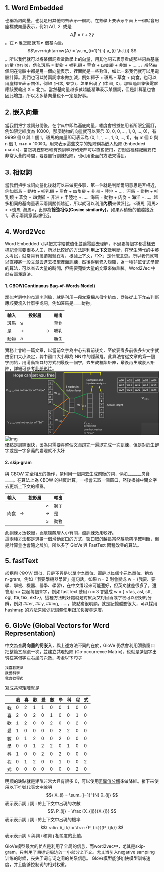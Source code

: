 ## 1. Word Embedded
也稱為詞向量，也就是用其他詞去表示一個詞。在數學上要表示平面上一個點會用座標或向量表示，例如 A(1, 2) 或是 $$\overrightarrow{A} = \hat{x} + 2\hat{y}$$。在 n 維空間就有 n 個基向量， $$\overrightarrow{A} = \sum_{i=1}^{n} a_{i} \hat{i} $$ 。所以我們就可以將某個詞看做數學上的向量，用其他詞去表示看成那些詞為基底向量 (basis)，例如斑馬 = 動物 + 哺乳類 + 草食 + 四隻腳 + 非洲 + ......，當然每個詞在電腦中都是用一個向量表示，裡面就是一些數值，如此一來我們就可以用電腦計算。我們也可以將兩詞拿來做加減，例如獅子 = 斑馬 - 草食 + 肉食，也可以用座標來表示關係，例如 (日本, 東京)，如果出現了 (中國, X)，那經過訓練後電腦應該要輸出 X = 北京。當然基向量越多就越能精準表示某個詞，但是計算量也會因此增加，所以太多基向量也不一定是好事。

## 2. 嵌入向量
當我們把字或詞分開後，在字典中即為基底向量，維度會根據使用者所限定而訂，例如限定維度為 10000，那麼動物的向量就可以表示 (0, 0, 0, ..., 1, 0, ..., 0)，有 9999 個 0 與 1 個 1。斑馬的向量即可表示為 (0, 1, 1, ..., 1, 0, ..., 1)，有 m 個 0 與 n 個 1, m+n = 10000。用來表示這些文字的矩陣稱為嵌入矩陣 (Enbedded matrix)，當然現在都已經有預訓練好的矩陣可以直接使用，否則這種標記需要花非常大量的時間，若要自行訓練矩陣，也可用後面的方法來得到。

## 3. 相似詞
當我們把字或詞向量化後就可以來做更多事，第一件就是判斷兩詞意思是否相近，例如斑馬 = 動物 + 哺乳類 + 草食 + 四隻腳 + 非洲 + 陸地 + ...、河馬 = 動物 + 哺乳類 + 草食 + 四隻腳 + 非洲 + 半陸地 + ...、海馬 = 動物 + 肉食 + 海洋 + ...。越多相同的基向量表示兩詞關係越近，所以就可以利用**內積**來做評比。<斑馬, 河馬> > <斑馬, 海馬>，此即為**餘弦相似(Cosine similarity)**，如果內積後的值越接近 1，表示兩詞意義越相近。

## 4. Word2Vec
Word Embedded 可以把文字給數值化並讓電腦去理解，不過要每個字都這樣去標記會需要很多人工，所以比較好的方法是利用**上下文**做判斷，在學生時代的中英文考試，就常常有閱讀測驗在考，根據上下文，「XX」是什麼意思。所以我們就可以直接將一段文章丟進去模型裡面訓練，然後得到嵌入矩陣，為一種非監督式學習的算法，可以省去大量的時間，但需要蒐集大量的文章來做訓練。Word2Vec 中就有兩種算法。

#### 1. CBOW(Continuous Bag-of-Words Model)
類似考題中的克漏字測驗，就是利用一段文章把某個字挖空，然後從上下文去判斷應該要填入什麼字或詞，例如斑馬是____動物。

| 輸入 |  | 投影層 |  | 輸出 | 
| :--- | :--- | :--- | :--- | :--- |
| 斑馬 | ↘ |  |  | 草食 |
| 是   | -> |  | -> | 哺乳 |
| 動物 | ↗ |  |  | 胎生 |

實務上會給一篇文章，以當前文字為中心去看前後文，至於要看多前後多少文字就由窗口大小決定，其中窗口大小即為 NN 中的隱藏層。此算法會從文章的第一個字開始，用滑動窗口的方式到最後一個字，去生成相鄰矩陣，最後再生成嵌入矩陣，詳細可參考[此部影片](https://www.youtube.com/watch?v=UqRCEmrv1gQ)。
![img](https://github.com/JrPhy/MachineLearning/blob/master/LLM/pic/CBOW.jpg)
![img](https://mccormickml.com/assets/word2vec/training_data.png)\
優點是訓練很快，因為只需要將整個文章跑完一遍即完成一次訓練，但是對於生僻字或是一字多義的處理就不太好

#### 2. skip-gram
與 CBOW 完全相反的操作，是利用一個詞去生成前後的詞，例如_______肉食____。在算法上為 CBOW 的相反計算，一樣會去取一個窗口，然後根據中間文字去更新上下文的權重。

| 輸入 |  | 投影層 |  | 輸出 | 
| :--- | :--- | :--- | :--- | :--- |
|      |  |  | ↗ | 獅子 |
| 肉食 | -> |  | -> | 是 |
|      |  |  | ↘ | 動物 |

此訓練方法較慢，會跟隱藏層大小有關，但訓練效果較好。\
這兩種方法都是選擇一個滑動窗口的方式，窗口取的越長當然越能夠準確判斷，但是計算量也會隨之增加，所以多了 GloVe 與 FastText 兩種改善的算法。

## 5. fastText
架構與 CBOW 類似，只是不再是以單字為單位，而是以每個字元為單位，稱為 n-gram，例如「我要學機器學習」這句話，如果 n = 2 則會變成 w = {我要、要學、學機、機器、器學、學習}，在中文看起來可能還好，但英文就差很多了，還會用 <> 包起每個單字，例如 fastText 使用 n = 3 會變成 w = { <fas, ast, stt, ogl, tte, tex, ext>}。這種方法的好處就是對於英文的自首或字根可以很好的分辨，例如 ##er, ##ly, ##ing, ......，缺點也很明顯，就是記憶體要很大，可以採用 hashmap 的方法來減少記憶體使用跟加快搜尋速度。

## 6. GloVe (Global Vectors for Word Representation)
中文為**全局向量的詞嵌入**，與上述方法不同的在於，GloVe 仍然會利用滑動窗口把整篇文章跑一次，並建立共現矩陣 (Co-occurrence Matrix)，也就是某個字出現在某個字左右邊的次數。考慮以下句子
```
我喜歡數學
我愛科學
我喜歡程式
```
寫成共現矩陣就是

|    | 我 | 喜 | 歡 | 愛 | 數 | 學 | 科 | 程 | 式 |
| :--- | :--- | :--- | :--- | :--- | :--- | :--- | :--- | :--- | :--- |
| 我 | 0 | 2 | 1 | 1 | 0 | 0 | 1 | 0 | 0 |
| 喜 | 2 | 0 | 2 | 0 | 1 | 0 | 0 | 1 | 0 |
| 歡 | 1 | 2 | 0 | 0 | 2 | 0 | 0 | 2 | 0 |
| 愛 | 1 | 0 | 0 | 0 | 0 | 2 | 2 | 0 | 0 |
| 數 | 0 | 1 | 2 | 0 | 0 | 2 | 0 | 0 | 0 |
| 學 | 0 | 0 | 1 | 2 | 2 | 0 | 1 | 0 | 0 |
| 科 | 1 | 0 | 0 | 2 | 0 | 2 | 0 | 0 | 0 |
| 程 | 0 | 1 | 2 | 0 | 0 | 1 | 0 | 0 | 2 |
| 式 | 0 | 0 | 0 | 0 | 0 | 0 | 0 | 2 | 0 |

明顯的缺點就是矩陣非常大且有很多 0，可以使用[奇異值分解](https://github.com/JrPhy/numerical/blob/master/Matrix/SVD_and_Psudo-inverse.md)來做降維。接下來使用以下符號代表文字說明\
$$\ X_{i} = \sum_{j=1}^{N} X_{ij} $$ 表示表示詞 j 詞 i 的上下文中出現的次數\
$$\ P_{ij} = \frac {X_{ij}}{X_{i}} $$ 表示表示詞 j 詞 i 的上下文中出現的機率\
$$\ ratio_{i,j,k} = \frac {P_{ik}}{P_{jk}} $$ 表示表示詞 k 與詞 i 和詞 j 相關度的比值。

GloVe模型最大的优点是利用了全局的信息，而word2vec中，尤其是skip-gram，只利用了目标词周边的一小部分上下文。尤其当引入negative sampling训练的时候，丧失了词与词之间的关系信息。
GloVe模型能够加快模型训练速度，并且能够控制词的相对权重。
